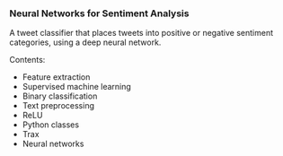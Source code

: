 ### Neural Networks for Sentiment Analysis

A tweet classifier that places tweets into positive or negative sentiment categories, using a deep neural network.

Contents:
- Feature extraction
- Supervised machine learning
- Binary classification
- Text preprocessing
- ReLU
- Python classes
- Trax
- Neural networks